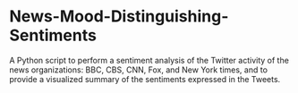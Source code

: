 # News-Mood-Distinguishing-Sentiments
A Python script to perform a sentiment analysis of the Twitter activity of the news organizations: BBC, CBS, CNN, Fox, and New York times, and to provide a visualized summary of the sentiments expressed in the Tweets.
